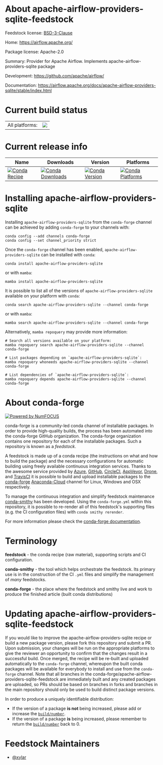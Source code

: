 About apache-airflow-providers-sqlite-feedstock
===============================================

Feedstock license: [BSD-3-Clause](https://github.com/conda-forge/apache-airflow-providers-sqlite-feedstock/blob/main/LICENSE.txt)

Home: https://airflow.apache.org/

Package license: Apache-2.0

Summary: Provider for Apache Airflow. Implements apache-airflow-providers-sqlite package

Development: https://github.com/apache/airflow/

Documentation: https://airflow.apache.org/docs/apache-airflow-providers-sqlite/stable/index.html

Current build status
====================


<table><tr><td>All platforms:</td>
    <td>
      <a href="https://dev.azure.com/conda-forge/feedstock-builds/_build/latest?definitionId=11874&branchName=main">
        <img src="https://dev.azure.com/conda-forge/feedstock-builds/_apis/build/status/apache-airflow-providers-sqlite-feedstock?branchName=main">
      </a>
    </td>
  </tr>
</table>

Current release info
====================

| Name | Downloads | Version | Platforms |
| --- | --- | --- | --- |
| [![Conda Recipe](https://img.shields.io/badge/recipe-apache--airflow--providers--sqlite-green.svg)](https://anaconda.org/conda-forge/apache-airflow-providers-sqlite) | [![Conda Downloads](https://img.shields.io/conda/dn/conda-forge/apache-airflow-providers-sqlite.svg)](https://anaconda.org/conda-forge/apache-airflow-providers-sqlite) | [![Conda Version](https://img.shields.io/conda/vn/conda-forge/apache-airflow-providers-sqlite.svg)](https://anaconda.org/conda-forge/apache-airflow-providers-sqlite) | [![Conda Platforms](https://img.shields.io/conda/pn/conda-forge/apache-airflow-providers-sqlite.svg)](https://anaconda.org/conda-forge/apache-airflow-providers-sqlite) |

Installing apache-airflow-providers-sqlite
==========================================

Installing `apache-airflow-providers-sqlite` from the `conda-forge` channel can be achieved by adding `conda-forge` to your channels with:

```
conda config --add channels conda-forge
conda config --set channel_priority strict
```

Once the `conda-forge` channel has been enabled, `apache-airflow-providers-sqlite` can be installed with `conda`:

```
conda install apache-airflow-providers-sqlite
```

or with `mamba`:

```
mamba install apache-airflow-providers-sqlite
```

It is possible to list all of the versions of `apache-airflow-providers-sqlite` available on your platform with `conda`:

```
conda search apache-airflow-providers-sqlite --channel conda-forge
```

or with `mamba`:

```
mamba search apache-airflow-providers-sqlite --channel conda-forge
```

Alternatively, `mamba repoquery` may provide more information:

```
# Search all versions available on your platform:
mamba repoquery search apache-airflow-providers-sqlite --channel conda-forge

# List packages depending on `apache-airflow-providers-sqlite`:
mamba repoquery whoneeds apache-airflow-providers-sqlite --channel conda-forge

# List dependencies of `apache-airflow-providers-sqlite`:
mamba repoquery depends apache-airflow-providers-sqlite --channel conda-forge
```


About conda-forge
=================

[![Powered by
NumFOCUS](https://img.shields.io/badge/powered%20by-NumFOCUS-orange.svg?style=flat&colorA=E1523D&colorB=007D8A)](https://numfocus.org)

conda-forge is a community-led conda channel of installable packages.
In order to provide high-quality builds, the process has been automated into the
conda-forge GitHub organization. The conda-forge organization contains one repository
for each of the installable packages. Such a repository is known as a *feedstock*.

A feedstock is made up of a conda recipe (the instructions on what and how to build
the package) and the necessary configurations for automatic building using freely
available continuous integration services. Thanks to the awesome service provided by
[Azure](https://azure.microsoft.com/en-us/services/devops/), [GitHub](https://github.com/),
[CircleCI](https://circleci.com/), [AppVeyor](https://www.appveyor.com/),
[Drone](https://cloud.drone.io/welcome), and [TravisCI](https://travis-ci.com/)
it is possible to build and upload installable packages to the
[conda-forge](https://anaconda.org/conda-forge) [Anaconda-Cloud](https://anaconda.org/)
channel for Linux, Windows and OSX respectively.

To manage the continuous integration and simplify feedstock maintenance
[conda-smithy](https://github.com/conda-forge/conda-smithy) has been developed.
Using the ``conda-forge.yml`` within this repository, it is possible to re-render all of
this feedstock's supporting files (e.g. the CI configuration files) with ``conda smithy rerender``.

For more information please check the [conda-forge documentation](https://conda-forge.org/docs/).

Terminology
===========

**feedstock** - the conda recipe (raw material), supporting scripts and CI configuration.

**conda-smithy** - the tool which helps orchestrate the feedstock.
                   Its primary use is in the construction of the CI ``.yml`` files
                   and simplify the management of *many* feedstocks.

**conda-forge** - the place where the feedstock and smithy live and work to
                  produce the finished article (built conda distributions)


Updating apache-airflow-providers-sqlite-feedstock
==================================================

If you would like to improve the apache-airflow-providers-sqlite recipe or build a new
package version, please fork this repository and submit a PR. Upon submission,
your changes will be run on the appropriate platforms to give the reviewer an
opportunity to confirm that the changes result in a successful build. Once
merged, the recipe will be re-built and uploaded automatically to the
`conda-forge` channel, whereupon the built conda packages will be available for
everybody to install and use from the `conda-forge` channel.
Note that all branches in the conda-forge/apache-airflow-providers-sqlite-feedstock are
immediately built and any created packages are uploaded, so PRs should be based
on branches in forks and branches in the main repository should only be used to
build distinct package versions.

In order to produce a uniquely identifiable distribution:
 * If the version of a package **is not** being increased, please add or increase
   the [``build/number``](https://docs.conda.io/projects/conda-build/en/latest/resources/define-metadata.html#build-number-and-string).
 * If the version of a package **is** being increased, please remember to return
   the [``build/number``](https://docs.conda.io/projects/conda-build/en/latest/resources/define-metadata.html#build-number-and-string)
   back to 0.

Feedstock Maintainers
=====================

* [@xylar](https://github.com/xylar/)

